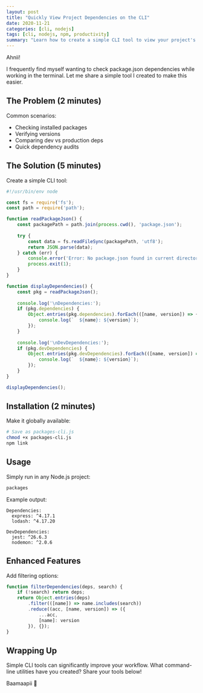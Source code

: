 ```yaml
---
layout: post
title: "Quickly View Project Dependencies on the CLI"
date: 2020-11-21
categories: [cli, nodejs]
tags: [cli, nodejs, npm, productivity]
summary: "Learn how to create a simple CLI tool to view your project's package.json dependencies directly from the terminal."
---
```


Ahnii!

I frequently find myself wanting to check package.json dependencies while working in the terminal. Let me share a simple tool I created to make this easier.

## The Problem (2 minutes)

Common scenarios:

- Checking installed packages
- Verifying versions
- Comparing dev vs production deps
- Quick dependency audits

## The Solution (5 minutes)

Create a simple CLI tool:

```javascript
#!/usr/bin/env node

const fs = require('fs');
const path = require('path');

function readPackageJson() {
    const packagePath = path.join(process.cwd(), 'package.json');
    
    try {
        const data = fs.readFileSync(packagePath, 'utf8');
        return JSON.parse(data);
    } catch (err) {
        console.error('Error: No package.json found in current directory');
        process.exit(1);
    }
}

function displayDependencies() {
    const pkg = readPackageJson();
    
    console.log('\nDependencies:');
    if (pkg.dependencies) {
        Object.entries(pkg.dependencies).forEach(([name, version]) => {
            console.log(`  ${name}: ${version}`);
        });
    }
    
    console.log('\nDevDependencies:');
    if (pkg.devDependencies) {
        Object.entries(pkg.devDependencies).forEach(([name, version]) => {
            console.log(`  ${name}: ${version}`);
        });
    }
}

displayDependencies();
```

## Installation (2 minutes)

Make it globally available:

```bash
# Save as packages-cli.js
chmod +x packages-cli.js
npm link
```

## Usage

Simply run in any Node.js project:

```bash
packages
```

Example output:

```
Dependencies:
  express: ^4.17.1
  lodash: ^4.17.20

DevDependencies:
  jest: ^26.6.3
  nodemon: ^2.0.6
```

## Enhanced Features

Add filtering options:

```javascript
function filterDependencies(deps, search) {
    if (!search) return deps;
    return Object.entries(deps)
        .filter(([name]) => name.includes(search))
        .reduce((acc, [name, version]) => ({
            ...acc,
            [name]: version
        }), {});
}
```

## Wrapping Up

Simple CLI tools can significantly improve your workflow. What command-line utilities have you created? Share your tools below!

Baamaapii 👋
